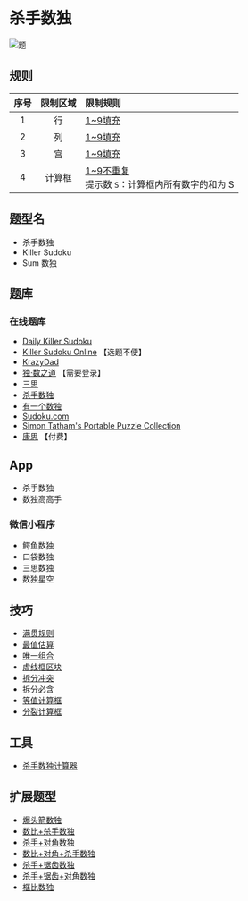 # 杀手数独

![题](https://www.conceptispuzzles.com/zh/picture/11/1360.gif)

## 规则

| 序号  | 限制区域 | 限制规则                               |
|:---:|:----:|:-----------------------------------|
|  1  |  行   | [1~9填充]                            |
|  2  |  列   | [1~9填充]                            |
|  3  |  宫   | [1~9填充]                            |
|  4  | 计算框  | [1~9不重复]<br/>提示数 `S`：计算框内所有数字的和为 S |

## 题型名

- 杀手数独
- Killer Sudoku
- Sum 数独

## 题库

### 在线题库

- [Daily Killer Sudoku](https://www.dailykillersudoku.com/search?d=10&t=2)
- [Killer Sudoku Online](https://www.killersudokuonline.com/archives.html#KillerSudoku) 【选题不便】
- [KrazyDad](https://krazydad.com/play/killer/)
- [独·数之道](http://www.sudokufans.org.cn/lx/game.index.php?type=killer) 【需要登录】
- [三思](https://www.12634.com/sudoku/killer-sudoku/level5)
- [杀手数独](https://cn.puzzle-killer-sudoku.com/?size=8)
- [有一个数独](https://shudu.one/killer-sudoku.php)
- [Sudoku.com](https://sudoku.com/zh/killer)
- [Simon Tatham's Portable Puzzle Collection](https://www.chiark.greenend.org.uk/~sgtatham/puzzles/js/solo.html)
- [康思](https://www.conceptispuzzles.com/zh/index.aspx?uri=puzzle/sudoku) 【付费】

## App

- 杀手数独
- 数独高高手

### 微信小程序

- 鳄鱼数独
- 口袋数独
- 三思数独
- 数独星空

## 技巧

- [满贯规则](https://www.bilibili.com/read/cv10059437)
- [最值估算](https://www.bilibili.com/read/cv10059437)
- [唯一组合](https://www.bilibili.com/read/cv10059437)
- [虚线框区块](https://www.bilibili.com/read/cv10059437)
- [拆分冲突](https://www.bilibili.com/read/cv10074634)
- [拆分必含](https://www.bilibili.com/read/cv10074634)
- [等值计算框](https://www.bilibili.com/read/cv10074634)
- [分裂计算框](https://www.bilibili.com/read/cv10074634)

## 工具

- [杀手数独计算器](http://www.sudokufans.org.cn/tools/killerhelper.html)

## 扩展题型

- [爆头箭数独](爆头箭数独.md)
- [数比+杀手数独](../../混合类/数比+杀手数独.md)
- [杀手+对角数独](../../混合类/杀手+对角数独.md)
- [数比+对角+杀手数独](../../混合类/数比+对角+杀手数独.md)
- [杀手+锯齿数独](../../混合类/杀手+锯齿数独.md)
- [杀手+锯齿+对角数独](../../混合类/杀手+锯齿+对角数独.md)
- [框比数独](../../混合类/框比数独.md)

[1~9填充]: ../../../../rules.md#1to9填充

[1~9不重复]: ../../../../rules.md#1to9不重复

